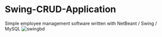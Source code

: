 # Swing-CRUD-Application
Simple employee management software written with NetBeant / Swing / MySQL
![swingbd](https://user-images.githubusercontent.com/61861887/87875564-b847fb00-c9da-11ea-952d-5ebe18afb3f4.jpg)
